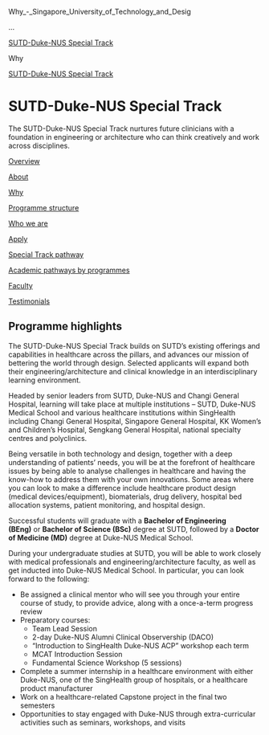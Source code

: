 Why_-_Singapore_University_of_Technology_and_Desig



…

 [SUTD-Duke-NUS Special Track](/education/undergraduate/special-programmes/sutd-duke-nus-special-track) 

Why

[SUTD-Duke-NUS Special Track](https://www.sutd.edu.sg/education/undergraduate/special-programmes/sutd-duke-nus-special-track)

SUTD-Duke-NUS Special Track
===========================

The SUTD-Duke-NUS Special Track nurtures future clinicians with a foundation in engineering or architecture who can think creatively and work across disciplines.

[Overview](/education/undergraduate/special-programmes/sutd-duke-nus-special-track/overview/#tabs)

[About](/education/undergraduate/special-programmes/sutd-duke-nus-special-track/about/#tabs)

[Why](/education/undergraduate/special-programmes/sutd-duke-nus-special-track/why/#tabs)

[Programme structure](/education/undergraduate/special-programmes/sutd-duke-nus-special-track/programme-structure/#tabs)

[Who we are](/education/undergraduate/special-programmes/sutd-duke-nus-special-track/who-we-are/#tabs)

[Apply](/education/undergraduate/special-programmes/sutd-duke-nus-special-track/apply/#tabs)

[Special Track pathway](/education/undergraduate/special-programmes/sutd-duke-nus-special-track/programme-structure/special-track-pathway#tabs)

[Academic pathways by programmes](/education/undergraduate/special-programmes/sutd-duke-nus-special-track/programme-structure/academic-pathways/#tabs)

[Faculty](/education/undergraduate/special-programmes/sutd-duke-nus-special-track/who-we-are/faculty/#tabs)

[Testimonials](/education/undergraduate/special-programmes/sutd-duke-nus-special-track/who-we-are/testimonials/#tabs)

Programme highlights
--------------------

The SUTD-Duke-NUS Special Track builds on SUTD’s existing offerings and capabilities in healthcare across the pillars, and advances our mission of bettering the world through design. Selected applicants will expand both their engineering/architecture and clinical knowledge in an interdisciplinary learning environment.

Headed by senior leaders from SUTD, Duke-NUS and Changi General Hospital, learning will take place at multiple institutions – SUTD, Duke-NUS Medical School and various healthcare institutions within SingHealth including Changi General Hospital, Singapore General Hospital, KK Women’s and Children’s Hospital, Sengkang General Hospital, national specialty centres and polyclinics.

Being versatile in both technology and design, together with a deep understanding of patients’ needs, you will be at the forefront of healthcare issues by being able to analyse challenges in healthcare and having the know-how to address them with your own innovations. Some areas where you can look to make a difference include healthcare product design (medical devices/equipment), biomaterials, drug delivery, hospital bed allocation systems, patient monitoring, and hospital design.

Successful students will graduate with a **Bachelor of Engineering (BEng)** or **Bachelor of Science (BSc)** degree at SUTD, followed by a **Doctor of Medicine (MD)** degree at Duke-NUS Medical School.

During your undergraduate studies at SUTD, you will be able to work closely with medical professionals and engineering/architecture faculty, as well as get inducted into Duke-NUS Medical School. In particular, you can look forward to the following:

* Be assigned a clinical mentor who will see you through your entire course of study, to provide advice, along with a once-a-term progress review
* Preparatory courses:
  + Team Lead Session
  + 2-day Duke-NUS Alumni Clinical Observership (DACO)
  + “Introduction to SingHealth Duke-NUS ACP” workshop each term
  + MCAT Introduction Session
  + Fundamental Science Workshop (5 sessions)
* Complete a summer internship in a healthcare environment with either Duke-NUS, one of the SingHealth group of hospitals, or a healthcare product manufacturer
* Work on a healthcare-related Capstone project in the final two semesters
* Opportunities to stay engaged with Duke-NUS through extra-curricular activities such as seminars, workshops, and visits

